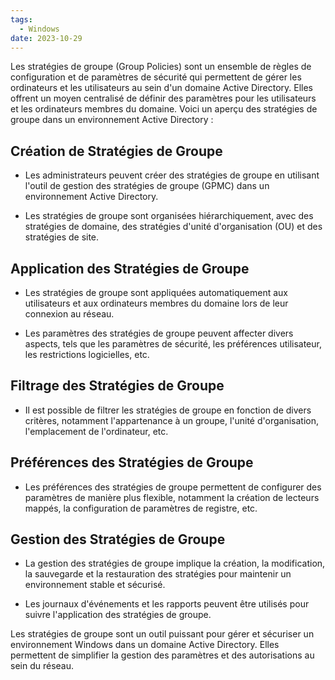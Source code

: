 ```yaml
---
tags:
  - Windows
date: 2023-10-29
---
```


Les stratégies de groupe (Group Policies) sont un ensemble de règles de configuration et de paramètres de sécurité qui permettent de gérer les ordinateurs et les utilisateurs au sein d'un domaine Active Directory. Elles offrent un moyen centralisé de définir des paramètres pour les utilisateurs et les ordinateurs membres du domaine. Voici un aperçu des stratégies de groupe dans un environnement Active Directory :

## Création de Stratégies de Groupe

- Les administrateurs peuvent créer des stratégies de groupe en utilisant l'outil de gestion des stratégies de groupe (GPMC) dans un environnement Active Directory.

- Les stratégies de groupe sont organisées hiérarchiquement, avec des stratégies de domaine, des stratégies d'unité d'organisation (OU) et des stratégies de site.

## Application des Stratégies de Groupe

- Les stratégies de groupe sont appliquées automatiquement aux utilisateurs et aux ordinateurs membres du domaine lors de leur connexion au réseau.

- Les paramètres des stratégies de groupe peuvent affecter divers aspects, tels que les paramètres de sécurité, les préférences utilisateur, les restrictions logicielles, etc.

## Filtrage des Stratégies de Groupe

- Il est possible de filtrer les stratégies de groupe en fonction de divers critères, notamment l'appartenance à un groupe, l'unité d'organisation, l'emplacement de l'ordinateur, etc.

## Préférences des Stratégies de Groupe

- Les préférences des stratégies de groupe permettent de configurer des paramètres de manière plus flexible, notamment la création de lecteurs mappés, la configuration de paramètres de registre, etc.

## Gestion des Stratégies de Groupe

- La gestion des stratégies de groupe implique la création, la modification, la sauvegarde et la restauration des stratégies pour maintenir un environnement stable et sécurisé.

- Les journaux d'événements et les rapports peuvent être utilisés pour suivre l'application des stratégies de groupe.

Les stratégies de groupe sont un outil puissant pour gérer et sécuriser un environnement Windows dans un domaine Active Directory. Elles permettent de simplifier la gestion des paramètres et des autorisations au sein du réseau.
